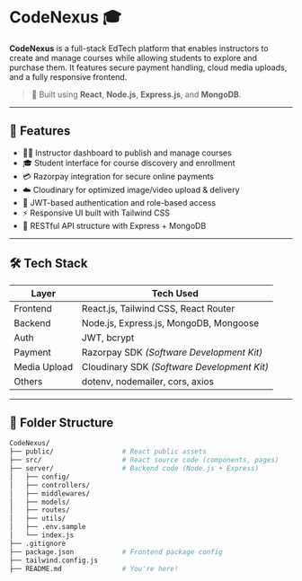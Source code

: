 # CodeNexus 🎓

**CodeNexus** is a full-stack EdTech platform that enables instructors to create and manage courses while allowing students to explore and purchase them. It features secure payment handling, cloud media uploads, and a fully responsive frontend.

> 🚀 Built using **React**, **Node.js**, **Express.js**, and **MongoDB**.

---

## 📌 Features

- 👨‍🏫 Instructor dashboard to publish and manage courses
- 🎓 Student interface for course discovery and enrollment
- 💳 Razorpay integration for secure online payments
- ☁️ Cloudinary for optimized image/video upload & delivery
- 🔐 JWT-based authentication and role-based access
- ⚡ Responsive UI built with Tailwind CSS
- 📡 RESTful API structure with Express + MongoDB

---

## 🛠️ Tech Stack

| Layer       | Tech Used                                |
|-------------|-------------------------------------------|
| Frontend    | React.js, Tailwind CSS, React Router      |
| Backend     | Node.js, Express.js, MongoDB, Mongoose    |
| Auth        | JWT, bcrypt                               |
| Payment     | Razorpay SDK *(Software Development Kit)* |
| Media Upload| Cloudinary SDK *(Software Development Kit)* |
| Others      | dotenv, nodemailer, cors, axios           |

---

## 📁 Folder Structure

```bash
CodeNexus/
├── public/                 # React public assets
├── src/                    # React source code (components, pages)
├── server/                 # Backend code (Node.js + Express)
│   ├── config/
│   ├── controllers/
│   ├── middlewares/
│   ├── models/
│   ├── routes/
│   ├── utils/
│   ├── .env.sample
│   └── index.js
├── .gitignore
├── package.json            # Frontend package config
├── tailwind.config.js
├── README.md               # You're here!
